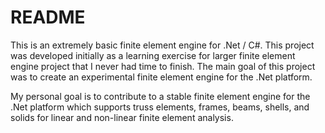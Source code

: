 # README #

This is an extremely basic finite element engine for .Net / C#.  This project was developed initially as a learning exercise for larger finite element engine project that I never had time to finish.  The main goal of this project was to create an experimental finite element engine for the .Net platform.  

My personal goal is to contribute to a stable finite element engine for the .Net platform which supports truss elements, frames, beams, shells, and solids for linear and non-linear finite element analysis.


